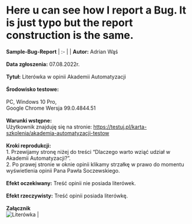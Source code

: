 # Here u can see how I report a Bug. It is just typo but the report construction  is the same.

**Sample-Bug-Report** 
| :- |
| **Autor:**  Adrian Wąś <br><br> **Data zgłoszenia:** 07.08.2022r. <br><br> **Tytuł:** Literówka w opinii Akademii Automatyzacji <br><br> **Środowisko testowe:** <br><br> PC, Windows 10 Pro, <br> Google Chrome     Wersja 99.0.4844.51 <br><br> **Warunki wstępne:** <br> Użytkownik znajduję się na stronie: <https://testuj.pl/karta-szkolenia/akademia-automatyzacji-testow> <br><br> **Kroki reprodukcji:** <br> 1. Przewijamy stronę niżej do treści “Dlaczego warto wziąć udział w Akademii Automatyzacji?”. <br> 2. Po prawej stronie w oknie opinii klikamy strzałkę w prawo do momentu wyświetlenia opinii Pana Pawła Soczewskiego. <br><br> **Efekt oczekiwany:** Treść opinii nie posiada literówek. <br><br> **Efekt rzeczywisty:** Treść opinii posiada literówkę. <br><br> **Załącznik** <br> ![Literówka](https://user-images.githubusercontent.com/102649959/198027109-3b9d0409-381d-4b14-af94-430fe157bcfa.png) | 


